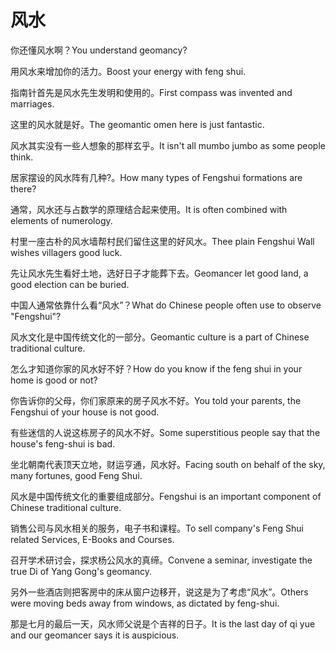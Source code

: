 # 风水

<p><span class="chinese">你还懂风水啊？</span><span class="english">You understand geomancy?</span></p>

<p><span class="chinese">用风水来增加你的活力。</span><span class="english">Boost your energy with feng shui.</span></p>

<p><span class="chinese">指南针首先是风水先生发明和使用的。</span><span class="english">First compass was invented and marriages.</span></p>

<p><span class="chinese">这里的风水就是好。</span><span class="english">The geomantic omen here is just fantastic.</span></p>

<p><span class="chinese">风水其实没有一些人想象的那样玄乎。</span><span class="english">It isn't all mumbo jumbo as some people think.</span></p>

<p><span class="chinese">居家摆设的风水阵有几种?。</span><span class="english">How many types of Fengshui formations are there?</span></p>

<p><span class="chinese">通常，风水还与占数学的原理结合起来使用。</span><span class="english">It is often combined with elements of numerology.</span></p>

<p><span class="chinese">村里一座古朴的风水墙帮村民们留住这里的好风水。</span><span class="english">Thee plain Fengshui Wall wishes villagers good luck.</span></p>

<p><span class="chinese">先让风水先生看好土地，选好日子才能葬下去。</span><span class="english">Geomancer let good land, a good election can be buried.</span></p>

<p><span class="chinese">中国人通常依靠什么看“风水”？</span><span class="english">What do Chinese people often use to observe "Fengshui"?</span></p>

<p><span class="chinese">风水文化是中国传统文化的一部分。</span><span class="english">Geomantic culture is a part of Chinese traditional culture.</span></p>

<p><span class="chinese">怎么才知道你家的风水好不好？</span><span class="english">How do you know if the feng shui in your home is good or not?</span></p>

<p><span class="chinese">你告诉你的父母，你们家原来的房子风水不好。</span><span class="english">You told your parents, the Fengshui of your house is not good.</span></p>

<p><span class="chinese">有些迷信的人说这栋房子的风水不好。</span><span class="english">Some superstitious people say that the house's feng-shui is bad.</span></p>

<p><span class="chinese">坐北朝南代表顶天立地，财运亨通，风水好。</span><span class="english">Facing south on behalf of the sky, many fortunes, good Feng Shui.</span></p>

<p><span class="chinese">风水是中国传统文化的重要组成部分。</span><span class="english">Fengshui is an important component of Chinese traditional culture.</span></p>

<p><span class="chinese">销售公司与风水相关的服务，电子书和课程。</span><span class="english">To sell company's Feng Shui related Services, E-Books and Courses.</span></p>

<p><span class="chinese">召开学术研讨会，探求杨公风水的真缔。</span><span class="english">Convene a seminar, investigate the true Di of Yang Gong's geomancy.</span></p>

<p><span class="chinese">另外一些酒店则把客房中的床从窗户边移开，说这是为了考虑“风水”。</span><span class="english">Others were moving beds away from windows, as dictated by feng-shui.</span></p>

<p><span class="chinese">那是七月的最后一天，风水师父说是个吉祥的日子。</span><span class="english">It is the last day of qi yue and our geomancer says it is auspicious.</span></p>

